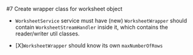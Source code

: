 #7 Create wrapper class for worksheet object

- `WorksheetService` service must have (new) `WorksheetWrapper` should contain `WorksheetStreamHandler` inside it, which contains the reader/writer util classes. 

-  [X]`WorksheetWrapper` should know its own `maxNumberOfRows`


